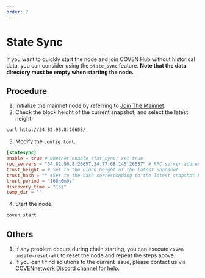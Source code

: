 ```yaml
---
order: 7
---
```


# State Sync

If you want to quickly start the node and join COVEN Hub without historical data, you can consider using the `state_sync` feature. **Note that the data directory must be empty when starting the node.**

## Procedure

1. Initialize the mainnet node by referring to [Join The Mainnet](./mainnet.md).
2. Check the block height of the current snapshot, and select the latest height.

```bash
curl http://34.82.96.8:26658/
```

3. Modify the `config.toml`.

```toml
[statesync]
enable = true # whether enable stat_sync; set true
rpc_servers = "34.82.96.8:26657,34.77.68.145:26657" # RPC server address which the node connects to
trust_height = # Set to the block height of the latest snapshot
trust_hash = "" #Set to the hash corresponding to the latest snapshot block height (trust height), which can be checked via https://coven.iobscan.io/#/block/<trust_height>.
trust_period = "168h0m0s"
discovery_time = "15s"
temp_dir = ""
```

4. Start the node.

```bash
coven start
```

## Others

1. If any problem occurs during chain starting, you can execute `coven unsafe-reset-all` to reset the node and repeat the steps above.
2. If you can't find solutions to the current issue, please contact us via [COVENnetwork Discord channel](https://discord.com/invite/bmhu9F9xbX) for help.
